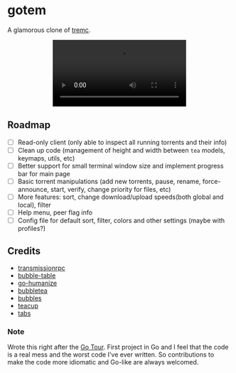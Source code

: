 # gotem

A glamorous clone of [tremc](https://github.com/tremc/tremc).

<div align="center">
  <video src=".github/preview.mp4" type="video/mp4"></video>
</div>

## Roadmap

- [ ] Read-only client (only able to inspect all running torrents and their info)
- [ ] Clean up code (management of height and width between `tea` models, keymaps, utils, etc)
- [ ] Better support for small terminal window size and implement progress bar for main page
- [ ] Basic torrent manipulations (add new torrents, pause, rename, force-announce, start, verify,
   change priority for files, etc)
- [ ] More features: sort, change download/upload speeds(both global and local), filter
- [ ] Help menu, peer flag info
- [ ] Config file for default sort, filter, colors and other settings (maybe with profiles?)

## Credits

- [transmissionrpc](https://github.com/hekmon/transmissionrpc)
- [bubble-table](https://github.com/evertras/bubble-table)
- [go-humanize](https://github.com/dustin/go-humanize)
- [bubbletea](https://github.com/charmbracelet/bubbletea)
- [bubbles](https://github.com/charmbracelet/bubbles)
- [teacup](https://github.com/knipferrc/teacup)
- [tabs](https://github.com/notjedi/tabs)

### Note

Wrote this right after the [Go Tour](https://go.dev/tour). First project in Go and I feel that the
code is a real mess and the worst code I've ever written. So contributions to make the code more
idiomatic and Go-like are always welcomed.
